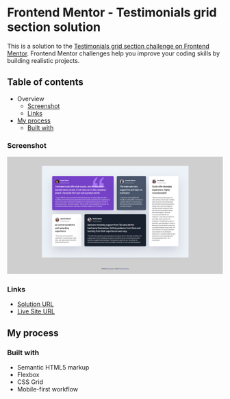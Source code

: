 # Frontend Mentor - Testimonials grid section solution

This is a solution to the [Testimonials grid section challenge on Frontend Mentor](https://www.frontendmentor.io/challenges/testimonials-grid-section-Nnw6J7Un7). Frontend Mentor challenges help you improve your coding skills by building realistic projects.

## Table of contents

- Overview
  - [Screenshot](#screenshot)
  - [Links](#links)
- [My process](#my-process)
  - [Built with](#built-with)

### Screenshot

![](./screen-grab.png)

### Links

- [Solution URL](https://github.com/syedshaon/Testimonials-grid)
- [Live Site URL](https://syedshaon.github.io/Testimonials-grid/)

## My process

### Built with

- Semantic HTML5 markup
- Flexbox
- CSS Grid
- Mobile-first workflow

